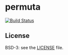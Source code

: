 # permuta

[![Build Status](https://travis-ci.org/PermutaTriangle/Permuta.svg?branch=master)](https://travis-ci.org/PermutaTriangle/Permuta)


## License
BSD-3: see the [LICENSE](https://github.com/PermutaTriangle/Permuta/blob/master/LICENSE) file.

